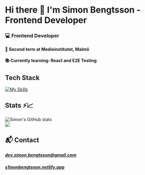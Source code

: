 # Hi there 👋 I'm Simon Bengtsson - Frontend Developer 

### 💻 Frontend Developer
#### 🌱 Second term at Medieinstitutet, Malmö
#### 📚 Currently learning: React and E2E Testing


## Tech Stack

[![My Skills](https://skillicons.dev/icons?i=html,css,bootstrap,js,ts,nodejs,mysql,mongodb,express,prisma,postman)](https://skillicons.dev)

## Stats ⚡️📈

![Simon's GitHub stats](https://github-readme-stats.vercel.app/api?username=s1monbengtsson&show_icons=true&theme=calm)
<br>
<a href=""> <img align="center" src="https://github-readme-stats-sigma-five.vercel.app/api/top-langs/?username=s1monbengtsson&theme=react&line_height=30&hide=css"/> </a>

## 📬 Contact
##### dev.simon.bengtsson@gmail.com
##### <a href="https://s1monbengtsson.netlify.app/">s1monbengtsson.netlify.app</a>

<!--
**s1monbengtsson/s1monbengtsson** is a ✨ _special_ ✨ repository because its `README.md` (this file) appears on your GitHub profile.

Here are some ideas to get you started:

- 🔭 I’m currently working on ...
- 🌱 I’m currently learning ...
- 👯 I’m looking to collaborate on ...
- 🤔 I’m looking for help with ...
- 💬 Ask me about ...
- 📫 How to reach me: ...
- 😄 Pronouns: ...
- ⚡ Fun fact: ...
-->
